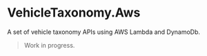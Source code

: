 # VehicleTaxonomy.Aws

A set of vehicle taxonomy APIs using AWS Lambda and DynamoDb.

> Work in progress.